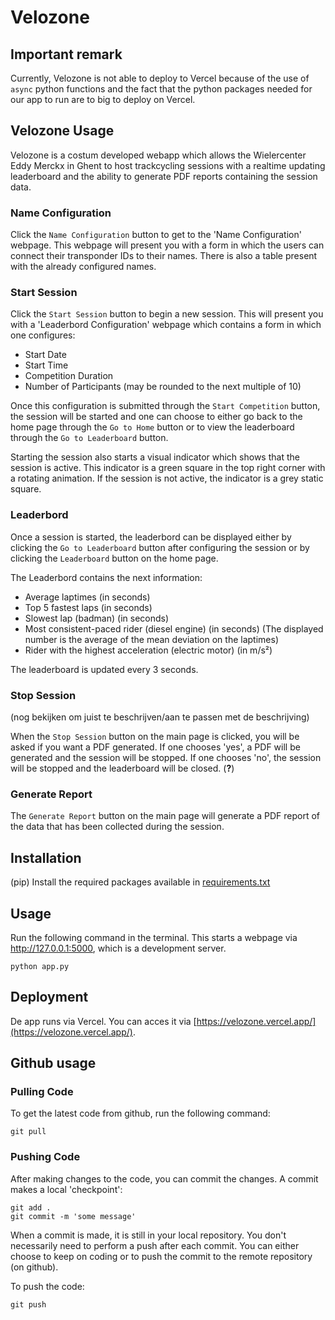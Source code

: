 # Velozone
## Important remark
Currently, Velozone is not able to deploy to Vercel because of the use of `async` python functions and the fact that the python packages needed for our app to run are to big to deploy on Vercel.

## Velozone Usage
Velozone is a costum developed webapp which allows the Wielercenter Eddy Merckx in Ghent to host trackcycling sessions with a realtime updating leaderboard and the ability to generate PDF reports containing the session data.

### Name Configuration
Click the `Name Configuration` button to get to the 'Name Configuration' webpage. This webpage will present you with a form in which the users can connect their transponder IDs to their names. There is also a table present with the already configured names.

### Start Session
Click the `Start Session` button to begin a new session. This will present you with a 'Leaderbord Configuration' webpage which contains a form in which one configures:
- Start Date
- Start Time
- Competition Duration
- Number of Participants (may be rounded to the next multiple of 10)

Once this configuration is submitted through the `Start Competition` button, the session will be started and one can choose to either go back to the home page through the `Go to Home` button or to view the leaderboard through the `Go to Leaderboard` button.

Starting the session also starts a visual indicator which shows that the session is active. This indicator is a green square in the top right corner with a rotating animation. If the session is not active, the indicator is a grey static square.

### Leaderbord
Once a session is started, the leaderbord can be displayed either by clicking the `Go to Leaderboard` button after configuring the session or by clicking the `Leaderboard` button on the home page.

The Leaderbord contains the next information:
- Average laptimes (in seconds)
- Top 5 fastest laps (in seconds)
- Slowest lap (badman) (in seconds)
- Most consistent-paced rider (diesel engine) (in seconds) (The displayed number is the average of the mean deviation on the laptimes)
- Rider with the highest acceleration (electric motor) (in m/s²)

The leaderboard is updated every 3 seconds.

### Stop Session
(nog bekijken om juist te beschrijven/aan te passen met de beschrijving)

When the `Stop Session` button on the main page is clicked, you will be asked if you want a PDF generated. If one chooses 'yes', a PDF will be generated and the session will be stopped. If one chooses 'no', the session will be stopped and the leaderboard will be closed. (**?**)

### Generate Report
The `Generate Report` button on the main page will generate a PDF report of the data that has been collected during the session.

## Installation
(pip) Install the required packages available in [requirements.txt](requirements.txt)

## Usage
Run the following command in the terminal. This starts a webpage via http://127.0.0.1:5000, which is a development server.

    python app.py

## Deployment
De app runs via Vercel. You can acces it via [https://velozone.vercel.app/](https://velozone.vercel.app/).


## Github usage
### Pulling Code
To get the latest code from github, run the following command:

    git pull

### Pushing Code
After making changes to the code, you can commit the changes. A commit makes a local 'checkpoint':

    git add .
    git commit -m 'some message'

When a commit is made, it is still in your local repository. You don't necessarily need to perform a push after each commit. You can either choose to keep on coding or to push the commit to the remote repository (on github).

To push the code:

    git push
